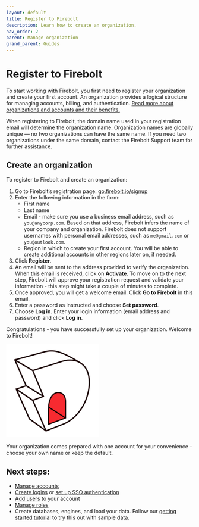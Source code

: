 ```yaml
---
layout: default
title: Register to Firebolt
description: Learn how to create an organization. 
nav_order: 2
parent: Manage organization
grand_parent: Guides
---
```


# Register to Firebolt 

To start working with Firebolt, you first need to register your organization and create your first account. An organization provides a logical structure for managing accounts, billing, and authentication.  [Read more about organizations and accounts and their benefits.](../../Overview/organizations-accounts.md)

When registering to Firebolt, the domain name used in your registration email will determine the organization name. Organization names are globally unique — no two organizations can have the same name. If you need two organizations under the same domain, contact the Firebolt Support team for further assistance.

## Create an organization
To register to Firebolt and create an organization:
1. Go to Firebolt’s registration page: <a href="https://go.firebolt.io/signup">go.firebolt.io/signup</a>
2. Enter the following information in the form:
    - First name
    - Last name
    - Email - make sure you use a business email address, such as `you@anycorp.com`. Based on that address, Firebolt infers the name of your company and organization. Firebolt does not support usernames with personal email addresses, such as `me@gmail.com` or `you@outlook.com`.
    - Region in which to create your first account. You will be able to create additional accounts in other regions later on, if needed.
3. Click **Register**.
4. An email will be sent to the address provided to verify the organization. When this email is received, click on **Activate**. To move on to the next step, Firebolt will approve your registration request and validate your information - this step might take a couple of minutes to complete. 
5. Once approved, you will get a welcome email. Click **Go to Firebolt** in this email.
6. Enter a password as instructed and choose **Set password**. 
7. Choose **Log in**. Enter your login information (email address and password) and click **Log in**.

Congratulations - you have successfully set up your organization. Welcome to Firebolt! 

<img src="../../assets/images/enter_firebolt.png" alt="Enter Firebolt" width="250"/>

Your organization comes prepared with one account for your convenience - choose your own name or keep the default.

## Next steps:

- [Manage accounts](managing-accounts.md)
- [Create logins](managing-logins.md) or [set up SSO authentication](../security/sso/sso.md) 
- [Add users](managing-users.md) to your account
- [Manage roles](../security/rbac.md)
- Create databases, engines, and load your data. Follow our [getting started tutorial](../getting-started.md) to try this out with sample data.

